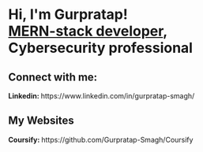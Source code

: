 <h1>Hi, I'm Gurpratap! <br/><a href="https://github.com/Gurpratap-Smagh">MERN-stack developer</a>, <a>Cybersecurity professional</a>




<h2>Connect with me:</h2>
<b>Linkedin: </b>https://www.linkedin.com/in/gurpratap-smagh/

<h2>My Websites</h2>
<b>Coursify: </b>https://github.com/Gurpratap-Smagh/Coursify


<!--
**joshmadakor1/joshmadakor1** is a ✨ _special_ ✨ repository because its `README.md` (this file) appears on your GitHub profile.

Here are some ideas to get you started:

- 🔭 I’m currently working on ...
- 🌱 I’m currently learning ...
- 👯 I’m looking to collaborate on ...
- 🤔 I’m looking for help with ...
- 💬 Ask me about ...
- 📫 How to reach me: ...
- 😄 Pronouns: ...
- ⚡ Fun fact: ...
-->

